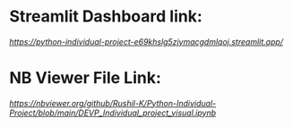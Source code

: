 # Streamlit Dashboard link:
###### https://python-individual-project-e69khslg5zjymacgdmlqoj.streamlit.app/

# NB Viewer File Link:
###### https://nbviewer.org/github/Rushil-K/Python-Individual-Project/blob/main/DEVP_Individual_project_visual.ipynb 
